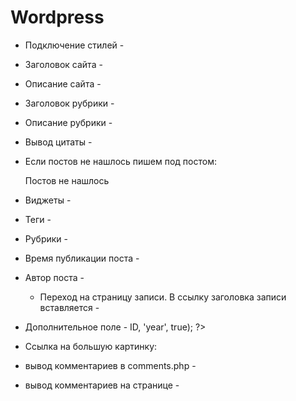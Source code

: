 # Wordpress
- Подключение стилей - <?php bloginfo("template_directory"); ?>  
- Заголовок сайта - <?php bloginfo( 'name' ); ?>  
- Описание сайта - <?php bloginfo( 'description' ); ?>  
- Заголовок рубрики - <?php echo get_cat_name(ID) ?>  
- Описание рубрики - <?php echo category_description( $category_id ); ?>  
- Вывод цитаты - <?php the_excerpt(); ?>  
  <?php while ( have_posts() ) : the_post(); ?>   
  <?php endwhile; ?> 
- Если постов не нашлось пишем под постом:  
  <?php if ( have_posts()); ?>   
    Постов не нашлось  
  <?php endif; ?> 

  <?php the_title(); ?>  
  <?php the_post(); ?>  
  <?php the_content(); ?>  
  <?php wp_nav_menu('primary'); ?>  
- Виджеты - <?php dynamic_sidebar(); ?>
  
  
  <?php the_post_thumbnail("thumbnail"); ?>  
  <?php the_post_thumbnail(array(100, 100)); ?>  

- Теги - <?php the_tags(); ?>  
- Рубрики - <?php the_category(); ?>  
- Время публикации поста - <?php the_time('d-m-Y'); ?> 
- Автор поста - <?php the_author(); ?>   

  <? endwhile; endif; wp_reset_query(); ?>
  
  - Переход на страницу записи. В ссылку заголовка записи вставляется - <?php the_permalink(); ?>
  
  
- Дополнительное поле - <?php echo get_post_meta($post->ID, 'year', true); ?>  
- Ссылка на большую картинку:  
  <?php   

  $large_image_url = wp_get_attachment_image_src( get_post_thumbnail_id(), 'large' );  
  echo $large_image_url[0]  

  ?>
- вывод комментариев в comments.php - <?php wp_list_comments(); ?>
- вывод комментариев на странице - <?php comments_template( 'comments.php' ); ?>

